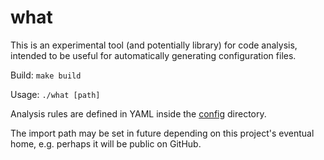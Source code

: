 # what

This is an experimental tool (and potentially library) for code analysis, intended to be useful for automatically generating configuration files.

Build: `make build`

Usage: `./what [path]`

Analysis rules are defined in YAML inside the [config](config) directory.

The import path may be set in future depending on this project's eventual home, e.g. perhaps it will be public on GitHub.
